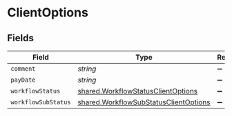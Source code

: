 # ClientOptions


## Fields

| Field                                                                                          | Type                                                                                           | Required                                                                                       | Description                                                                                    |
| ---------------------------------------------------------------------------------------------- | ---------------------------------------------------------------------------------------------- | ---------------------------------------------------------------------------------------------- | ---------------------------------------------------------------------------------------------- |
| `comment`                                                                                      | *string*                                                                                       | :heavy_minus_sign:                                                                             | N/A                                                                                            |
| `payDate`                                                                                      | *string*                                                                                       | :heavy_minus_sign:                                                                             | N/A                                                                                            |
| `workflowStatus`                                                                               | [shared.WorkflowStatusClientOptions](../../models/shared/workflowstatusclientoptions.md)       | :heavy_minus_sign:                                                                             | N/A                                                                                            |
| `workflowSubStatus`                                                                            | [shared.WorkflowSubStatusClientOptions](../../models/shared/workflowsubstatusclientoptions.md) | :heavy_minus_sign:                                                                             | N/A                                                                                            |